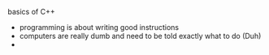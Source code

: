 basics of C++

- programming is about writing good instructions
- computers are really dumb and need to be told exactly what to do (Duh)
- 
